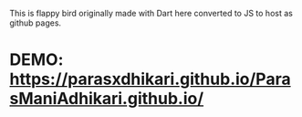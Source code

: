 This is flappy bird originally made with Dart here converted to JS to host as github pages.
# DEMO: https://parasxdhikari.github.io/ParasManiAdhikari.github.io/
